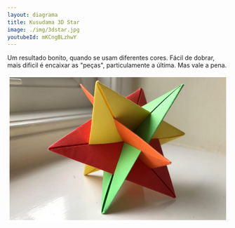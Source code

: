 ```yaml
---
layout: diagrama
title: Kusudama 3D Star
image: ./img/3dstar.jpg
youtubeId: mKCngBLzhwY
---
```


Um resultado bonito, quando se usam diferentes cores. Fácil de dobrar, mais dificil é encaixar as "peças", particulamente a última. Mas vale a pena.

![Kusudama 3D Star](../img/3dstar.jpg)
